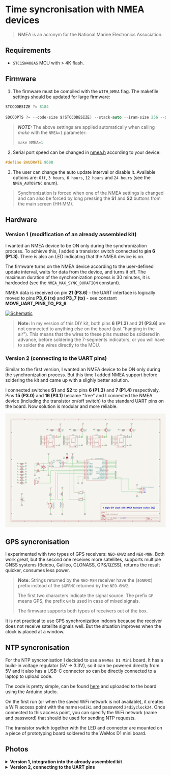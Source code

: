 # Time syncronisation with NMEA devices

> NMEA is an acronym for the National Marine Electronics Association.

## Requirements

-  `STC15W408AS` MCU with > 4K flash.

## Firmware

1. The firmware must be compiled with the `WITH_NMEA` flag. The makefile settings should be updated for large firmware:

```c
STCCODESIZE ?= 8184

SDCCOPTS ?= --code-size $(STCCODESIZE) --stack-auto --iram-size 256 --xram-size 256 --data-loc 0x30
```

> **_NOTE:_**  The above settings are applied automatically when calling *make* with the `NMEA=1` parameter:
> 
> ```c
> make NMEA=1
> ```

2. Serial port speed can be changed in [nmea.h](../../src/nmea.h) according to your device:

```c
#define BAUDRATE 9600
```
3. The user can change the auto update interval or disable it. Available options are: `Off`, `3 hours`, `6 hours`, `12 hours` and `24 hours` (see the `NMEA_AUTOSYNC` enum).

> Synchronization is forced when one of the NMEA settings is changed and can also be forced by long pressing the **S1** and **S2** buttons from the main screen (HH:MM).

## Hardware
### Version 1 (modification of an already assembled kit)

I wanted an NMEA device to be ON only during the synchronization process. To achieve this, I added a transistor switch connected to **pin 6 (P1.3)**. There is also an LED indicating that the NMEA device is on. 

The firmware turns on the NMEA device according to the user-defined update interval, waits for data from the device, and turns it off. The maximum duration of the synchronization process is 30 minutes, it is hardcoded (see the `NMEA_MAX_SYNC_DURATION` constant).

NMEA data is received on pin **21 (P3.6)** - the UART interface is logically moved to pins **P3_6 (rx)** and **P3_7 (tx)** - see constant **MOVE_UART_PINS_TO_P3_6**.

[![Schematic](../4-digit/v1/4-digit.jpg)](../4-digit/v1/4-digit.jpg)

> **Note:** In my version of this DIY kit, both pins **6 (P1.3)** and **21 (P3.6)** are not connected to anything else on the board (just "hanging in the air"). This means that the wires to these pins musted be soldered in advance, before soldering the 7-segments indicators, or you will have to solder the wires directly to the MCU.

### Version 2 (connecting to the UART pins)

Similar to the first version, I wanted an NMEA device to be ON only during the synchronization process. But this time I added NMEA support before soldering the kit and came up with a slighly better solution.

I connected switches **S1** and **S2** to pins **6 (P1.3)** and **7 (P1.4)** respectively. Pins **15 (P3.0)** and **16 (P3.1)** became "free" and I connected the NMEA device (including the transistor on/off switch) to the standard UART pins on the board. Now solution is modular and more reliable.

[![Schematic](../4-digit/v2/4-digit-v2.png)](../4-digit/v2/4-digit-v2.png)

## GPS syncronisation
I experimented with two types of GPS receivers: `NEO-6MV2` and `NEO-M8N`. Both work great, but the second one receives more satellites, supports multiple GNSS systems (Beidou, Galileo, GLONASS, GPS/QZSS), returns the result quicker, consumes less power.
> **Note:** Strings returned by the `NEO-M8N` receiver have the (`$GNRMC`) prefix instead of the `$GPRMC` returned by the `NEO-6MV2`. 
> 
> The first two characters indicate the signal source. The prefix `GP` means GPS, the prefix `GN` is used in case of mixed signals. 
> 
> The firmware supports both types of receivers out of the box.

It is not practical to use GPS synchronization indoors because the receiver does not receive satellite signals well. But the situation improves when the clock is placed at a window.

## NTP syncronisation

For the NTP syncronisation I decided to use a `WeMos D1 Mini` board. It has a build-in voltage regulator (5V -> 3.3V), so it can be powered directly from 5V and it also has a USB-C connector so can be directly connected to a laptop to upload code.

The code is pretty simple, can be found [here](ESP8266_ntp/ESP8266_ntp.ino) and uploaded to the board using the Arduino studio.

On the first run (or when the saved WiFi network is not available), it creates a WiFi access point with the name `Hodiki` and password `24diyclock24`. Once connected to this access point, you can specify the WiFi network (name and password) that should be used for sending NTP requests.

The transistor switch together with the LED and connector are mounted on a piece of prototyping board soldered to the WeMos D1 mini board.

## Photos
<details>
  <summary><b>Version 1, integration into the already assembled kit</b></summary>

<br>

The transistor switch together with the LED and connector are mounted on a piece of prototyping board soldered to the WeMos D1 mini board.

![WeMos D1 Mini](images/WeMosD1Mini.jpg)

The original case has enough space for the board:
![Back view](images/nmea-back-off.jpg)

The LED is indicating that the synchronization is in progress:
![Synchronization is in progress](images/nmea-back-in-progress.jpg)


> **Note:** This particular kit had been built before I decided to add the NTP support, so I had to solder the wires directly to the MCU (which is not very good).

![Details](images/nmea-details-0.jpg)

![Details](images/nmea-details-1.jpg)

![Details](images/nmea-details-2.jpg)

</details>

<details>
  <summary><b>Version 2, connecting to the UART pins</b></summary>

[![Board](../4-digit/v2/4-digit-v2-board.jpg)](../4-digit/v2/4-digit-v2-board.jpg)

[![WeMos D1 Mini 2](images_v2/wemos_d1_mini-v2-2.jpg)](images_v2/wemos_d1_mini-v2-2.jpg)

[![WeMos D1 Mini 1](images_v2/wemos_d1_mini-v2-1.jpg)](images_v2/wemos_d1_mini-v2-1.jpg)

</details>